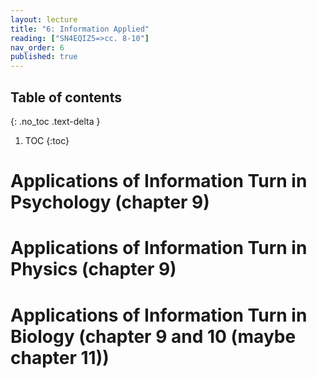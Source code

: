 ```yaml
---
layout: lecture
title: "6: Information Applied"
reading: ["SN4EQIZ5=>cc. 8-10"]
nav_order: 6
published: true
---
```


## Table of contents
{: .no_toc .text-delta } 
1. TOC 
{:toc}

# Applications of Information Turn in Psychology (chapter 9)

# Applications of Information Turn in Physics (chapter 9)

# Applications of Information Turn in Biology (chapter 9 and 10 (maybe chapter 11))




